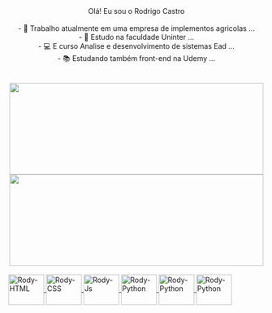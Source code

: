 <div align="center">
  Olá! Eu sou o Rodrigo Castro<br>
  <br>
- 🚜 Trabalho atualmente em uma empresa de implementos agricolas ...<br>
- 🏫 Estudo na faculdade Uninter ...<br>
- 💻 E curso Analise e desenvolvimento de sistemas Ead ...<br>
- 📚 Estudando também front-end na Udemy ...<br>
  <br>
  <br>
</div>

<div align="center">
  <a href="https://github.com/Rodrygo-Castro">
  <img height="180px" width="500px" src="https://github-readme-stats.vercel.app/api?username=Rodrygo-Castro&show_icons=false&theme=ocean_dark&include_all_commits=true&count_private=true"/>
  <img height="180px" width="500px" src="https://github-readme-stats.vercel.app/api/top-langs/?username=Rodrygo-Castro&layout=compact&langs_count=7&theme=ocean_dark"/>
</div>

<div style="display: inline_block"><br>
 <img align="center" alt="Rody-HTML" height="60" width="70" src="https://logospng.org/download/html-5/logo-html-5-768.png" />
 <img align="center" alt="Rody-CSS" height="60" width="70" src="https://www.pngitem.com/pimgs/m/198-1985012_transparent-css3-logo-png-css-logo-transparent-background.png" />
 <img align="center" alt="Rody-Js" height="60" width="70" src="https://www.qulix.com/wp-content/uploads/2020/05/react-logo-javascript-redux-vuejs-angular-angularjs-expressjs-front-and-back-ends-png-clip-art.png" />
 <img align="center" alt="Rody-Python" height="60" width="70" src="https://www.pinpng.com/pngs/m/133-1334709_more-free-bootstrap-png-images-bootstrap-logo-vector.png" />
 <img align="center" alt="Rody-Python" height="60" width="70" src="https://th.bing.com/th/id/R.7787f087a131e43e918de0aeafeee7d0?rik=q2ljdSxImMRXcA&pid=ImgRaw&r=0" />
 <img align="center" alt="Rody-Python" height="60" width="70" src="https://i.stack.imgur.com/irUrQ.png" />
</div>
